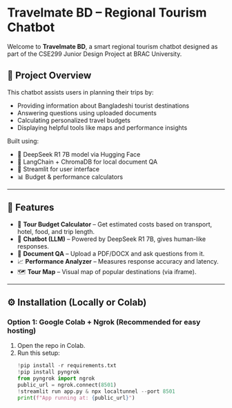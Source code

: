 # Travelmate BD – Regional Tourism Chatbot

Welcome to **Travelmate BD**, a smart regional tourism chatbot designed as part of the CSE299 Junior Design Project at BRAC University.

## 📌 Project Overview
This chatbot assists users in planning their trips by:
- Providing information about Bangladeshi tourist destinations
- Answering questions using uploaded documents
- Calculating personalized travel budgets
- Displaying helpful tools like maps and performance insights

Built using:
- 🧠 DeepSeek R1 7B model via Hugging Face
- 🧮 LangChain + ChromaDB for local document QA
- 🧾 Streamlit for user interface
- 📊 Budget & performance calculators

---

## 🚀 Features
- 🧳 **Tour Budget Calculator** – Get estimated costs based on transport, hotel, food, and trip length.
- 🧠 **Chatbot (LLM)** – Powered by DeepSeek R1 7B, gives human-like responses.
- 📑 **Document QA** – Upload a PDF/DOCX and ask questions from it.
- 📈 **Performance Analyzer** – Measures response accuracy and latency.
- 🗺️ **Tour Map** – Visual map of popular destinations (via iframe).

---

## ⚙️ Installation (Locally or Colab)

### Option 1: Google Colab + Ngrok (Recommended for easy hosting)
1. Open the repo in Colab.
2. Run this setup:
   ```python
   !pip install -r requirements.txt
   !pip install pyngrok
   from pyngrok import ngrok
   public_url = ngrok.connect(8501)
   !streamlit run app.py & npx localtunnel --port 8501
   print(f"App running at: {public_url}")
